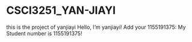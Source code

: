 # CSCI3251_YAN-JIAYI
this is the project of yanjiayi
Hello, I‘m yanjiayi!
Add your 1155191375: My Student number is 1155191375!
